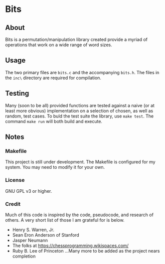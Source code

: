 Bits
====

## About

Bits is a permutation/manipulation library created provide a myriad of operations that work on a wide range of word sizes.

## Usage

The two primary files are `bits.c` and the accompanying `bits.h`. The files in the `inc\` directory are required for compilation.

## Testing

Many (soon to be all) provided functions are tested against a naive (or at least more obvious) implementation on a selection of chosen, as well as random, test cases. To buld the test suite the library, use `make test`. The command `make run` will both build and execute.

## Notes

### Makefile

This project is still under development. The Makefile is configured for my system. You may need to modify it for your own.

### License

GNU GPL v3 or higher.

### Credit

Much of this code is inspired by the code, pseudocode, and research of others. A very short list of those I am grateful for is below.

+ Henry S. Warren, Jr.
+ Sean Eron Anderson of Stanford
+ Jasper Neumann
+ The folks at https://chessprogramming.wikispaces.com/
+ Ruby B. Lee of Princeton
...Many more to be added as the project nears completion

